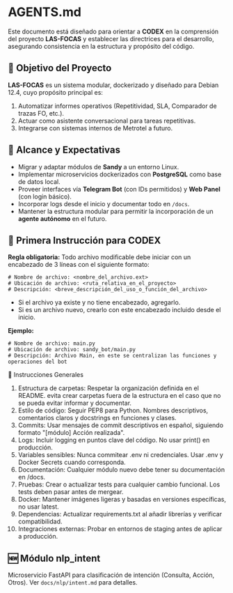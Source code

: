 # AGENTS.md

Este documento está diseñado para orientar a **CODEX** en la comprensión del proyecto **LAS-FOCAS** y establecer las directrices para el desarrollo, asegurando consistencia en la estructura y propósito del código.

## 🎯 Objetivo del Proyecto

**LAS-FOCAS** es un sistema modular, dockerizado y diseñado para Debian 12.4, cuyo propósito principal es:

1. Automatizar informes operativos (Repetitividad, SLA, Comparador de trazas FO, etc.).
2. Actuar como asistente conversacional para tareas repetitivas.
3. Integrarse con sistemas internos de Metrotel a futuro.

## 📜 Alcance y Expectativas

- Migrar y adaptar módulos de **Sandy** a un entorno Linux.
- Implementar microservicios dockerizados con **PostgreSQL** como base de datos local.
- Proveer interfaces vía **Telegram Bot** (con IDs permitidos) y **Web Panel** (con login básico).
- Incorporar logs desde el inicio y documentar todo en `/docs`.
- Mantener la estructura modular para permitir la incorporación de un **agente autónomo** en el futuro.

## 📝 Primera Instrucción para CODEX

**Regla obligatoria:** Todo archivo modificable debe iniciar con un encabezado de 3 líneas con el siguiente formato:

```
# Nombre de archivo: <nombre_del_archivo.ext>
# Ubicación de archivo: <ruta_relativa_en_el_proyecto>
# Descripción: <breve_descripción_del_uso_o_función_del_archivo>
```

- Si el archivo ya existe y no tiene encabezado, agregarlo.
- Si es un archivo nuevo, crearlo con este encabezado incluido desde el inicio.

**Ejemplo:**

```
# Nombre de archivo: main.py
# Ubicación de archivo: sandy_bot/main.py
# Descripción: Archivo Main, en este se centralizan las funciones y operaciones del bot
```

📌 Instrucciones Generales
1.	Estructura de carpetas: Respetar la organización definida en el README. evita crear carpetas fuera de la estructura en el caso que no se pueda evitar informar y documentar.
2.	Estilo de código: Seguir PEP8 para Python. Nombres descriptivos, comentarios claros y docstrings en funciones y clases.
3.	Commits: Usar mensajes de commit descriptivos en español, siguiendo formato "[módulo] Acción realizada".
4.	Logs: Incluir logging en puntos clave del código. No usar print() en producción.
5.	Variables sensibles: Nunca commitear .env ni credenciales. Usar .env y Docker Secrets cuando corresponda.
6.	Documentación: Cualquier módulo nuevo debe tener su documentación en /docs.
7.	Pruebas: Crear o actualizar tests para cualquier cambio funcional. Los tests deben pasar antes de mergear.
8.	Docker: Mantener imágenes ligeras y basadas en versiones específicas, no usar latest.
9.	Dependencias: Actualizar requirements.txt al añadir librerías y verificar compatibilidad.
10.	Integraciones externas: Probar en entornos de staging antes de aplicar a producción.

## 🆕 Módulo nlp_intent

Microservicio FastAPI para clasificación de intención (Consulta, Acción, Otros). Ver `docs/nlp/intent.md` para detalles.


